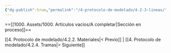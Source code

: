 ```yaml
---
{"dg-publish":true,"permalink":"/4-protocolo-de-modelado/4-2-3-lineas/","created":"2025-01-28T09:52:09.752-03:00","updated":"2025-01-29T19:18:21.097-03:00"}
---
```


==[[1000. Assets/1000. Artículos vacíos/A completar\|Sección en proceso]]==

[[4. Protocolo de modelado/4.2.2. Materiales\|< Previo]] | [[4. Protocolo de modelado/4.2.4. Tramas\|> Siguiente]]